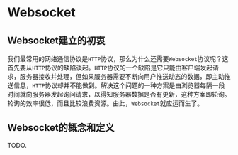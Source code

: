 # Websocket

## Websocket建立的初衷

我们最常用的网络通信协议是`HTTP`协议，那么为什么还需要`Websocket`协议呢？这首先要从`HTTP`协议的缺陷谈起。`HTTP`协议的一个缺陷是它只能由客户端发起请求，服务器接收并处理，但如果服务器需要不断向用户推送动态的数据，即主动推送信息，`HTTP`协议却并不能做到。解决这个问题的一种方案是由浏览器每隔一段时间就向服务器发起询问请求，以得知服务器数据是否有更新，这种方案即轮询。轮询的效率很低，而且比较浪费资源。由此，`Websocket`就应运而生了。

## Websocket的概念和定义

TODO.